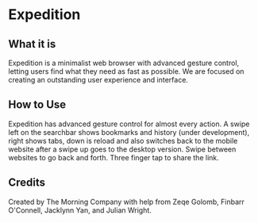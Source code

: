# Expedition

## What it is

Expedition is a minimalist web browser with advanced gesture control, letting users find what they need as fast as possible. We are focused on creating an outstanding user experience and interface.


## How to Use

Expedition has advanced gesture control for almost every action. A swipe left on the searchbar shows bookmarks and history (under development), right shows tabs, down is reload and also switches back to the mobile website after a swipe up goes to the desktop version. Swipe between websites to go back and forth. Three finger tap to share the link.

## Credits

Created by The Morning Company with help from Zeqe Golomb, Finbarr O'Connell, Jacklynn Yan, and Julian Wright.
